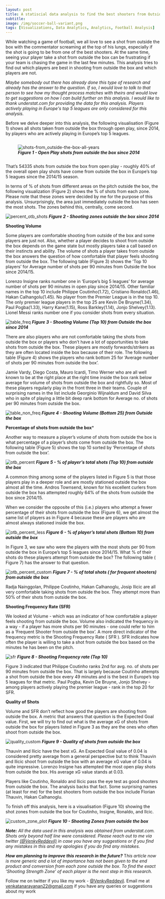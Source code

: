 ```yaml
---
layout: post
title: A statiscial data analysis to find the best shooters from Outside the box
subtitle: 
image: /img/soccer-ball-variant.png
tags: [Visualizations, Data Analytics, Analytics, Football Analysis]
---
```


While watching a game of football, we all love to see a shot from outside the box with the commentator screaming at the top of his lungs, especially if the shot is going to be from one of the best shooters. At the same time, seeing your player take a shot from outside the box can be frustrating if your team is chasing the game in the last few minutes. This analysis tries to find out which players are best in shooting from outside the box and which players are not.

*Maybe somebody out there has already done this type of research and already has the answer to the question. If so, I would love to talk to that person to see how my thought process matches with theirs and would love to get suggestions on how I can build further on this analysis. I would like to thank understat.com for providing the data for this analysis. Players actively playing in Europe's top 5 leagues are only considered for this analysis.*

Before we delve deeper into this analysis, the following visualisation (Figure 1) shows all shots taken from outside the box through open play, since 2014, by players who are actively playing in Europe’s top 5 leagues.


<figure style = "display: inline-block;">
  <img
  style = "vertical-align: top;"
  src="/img/otb_shooting/otb_plot.png"
  alt="shots-from_outside-the-box-all-years">
  <figcaption style = "text-align: center;">
  	<b>
  		<i>Figure 1 - Open Play shots from outside the box since 2014</i>
  	</b>
  </figcaption>
</figure>


That’s 54335 shots from outside the box from open play - roughly 40% of the overall open play shots have come from outside the box in Europe’s top 5 leagues since the 2014/15 season.

In terms of % of shots from different areas on the pitch outside the box, the following visualization (Figure 2) shows the % of shots from each zone. Please note that these zones were decided by me for the purpose of this analysis. Unsurprisingly, the area just immediately outside the box has seen the most shots. The zones behind this, centrally, come second.

![percent_otb_shots](/img/otb_shooting/zone_plot.png)
***Figure 2 - Shooting zones outside the box since 2014***

**Shooting Volume**

Some players are comfortable shooting from outside of the box and some players are just not. Also, whether a player decides to shoot from outside the box depends on the game state but mostly players take a call based on their instincts and ability. The volume of shots a player takes from outside the box answers the question of how comfortable that player feels  shooting from outside the box. The following table (Figure 3) shows the ‘Top 10 players’ for Average number of shots per 90 minutes from Outside the box since 2014/15.

Lorenzo Insigne ranks number one in ‘Europe’s big 5 leagues’ for average number of shots per 90 minutes in open play since 2014/15. Other familiar names in the top 10 include Philippe Coutinho(1.72), Cristiano Ronaldo(1.46), Hakan Calhangolu(1.45). No player from the Premier League is in the top 10. The only premier league players in the top 25 are Kevin De Bruyne(1.34), Paul Pogba(1.33), Harry Kane(1.15), Ross Barkley(1.14), Jonjo Shelvey(1.13). Lionel Messi ranks number one if you consider shots from every situation.

![table_freq](/img/otb_shooting/tableFreq.png)
***Figure 3 - Shooting Volume (Top 10) from Outside the box since 2014***

There are also players who are not comfortable taking the shots from outside the box or players who don’t have a lot of opportunities to take shots from outside the box. These players are mostly forwards/strikers as they are often located inside the box because of their role. The following table (Figure 4) shows the players who rank bottom 25 for ‘Average number of shots per 90 minutes from outside the box’.

Jamie Vardy, Diego Costa, Mauro Icardi, Timo Werner who are all well known to be at the right place at the right time inside the box rank below average for volume of shots from outside the box and rightfully so. Most of these players regularly play in the front three in their teams.
Couple of surprising names in the list include Georginio Wijnaldum and David Silva who in spite of playing a little bit deep rank bottom for Average no. of shots per 90 minutes from outside the box.

![table_non_freq](/img/otb_shooting/tableNonFreq.png)
***Figure 4 - Shooting Volume (Bottom 25) from Outside the box***

**Percentage of shots from outside the box***

Another way to measure a player’s volume of shots from outside the box is what percentage of a player’s shots come from outside the box. The following table (Figure 5) shows the top 10 sorted by ‘Percentage of shots from outside the box’.

![otb_percent](/img/otb_shooting/otb_percent.png)
***Figure 5 - % of player’s total shots (Top 10) from outside the box***

A common thing among some of the players listed in Figure 5 is that those players play in a deeper role and are mostly stationed outside the box almost all the time.  Andros Townsend, known for his excellent curlers from outside the box has attempted roughly 64% of the shots from outside the box since 2014/15.

When we consider the opposite of this (i.e.) players who attempt a fewer percentage of their shots from outside the box (Figure 6), we get almost the same list of players as in Figure 4 because these are players who are almost always stationed inside the box.

![otb_percent_less](/img/otb_shooting/otb_percent_less.png)
***Figure 6 - % of player’s total shots (Bottom 10) from outside the box***

In Figure 3, we saw who were the players with the most shots per 90 from outside the box in Europe’s top 5 leagues since 2014/15. What % of their shots do these players attempt from outside the box? The following table ( Figure 7) has the answer to that question.

![otb_percent_custom](/img/otb_shooting/otb_percent_custom.png)
***Figure 7 - % of total shots ( for frequent shooters) from outside the box***

Radja Nainggolan, Philippe Coutinho, Hakan Calhanoglu, Josip Ilicic are all very comfortable taking shots from outside the box. They attempt more than 50% of their shots from outside the box.

**Shooting Frequency Rate (SFR)**

We looked at Volume - which was an indicator of how comfortable a player feels shooting from outside the box. Volume also indicated the frequency in a way - if a player has more shots per 90 minutes - one could refer to him as a ‘Frequent Shooter from outside the box’. A more direct indicator of the frequency metric is the Shooting Frequency Rate ( SFR ). SFR indicates how often the player is willing to take a shot from outside the box based on the minutes he has been on the pitch.

![sfr](/img/otb_shooting/sfr_best.png)
***Figure 8 - Shooting Frequency rate (Top 10)***

Figure 3 indicated that Philippe Coutinho ranks 2nd for avg. no. of shots per 90 minutes from outside the box. That is largely because Coutinho attempts a shot from outside the box every 49 minutes and is the best in Europe’s top 5 leagues for that metric. Paul Pogba, Kevin De Bruyne, Jonjo Shelvey - among players actively playing the premier league - rank in the top 20 for SFR.

**Quality of Shots**

Volume and SFR don’t reflect how good the players are shooting from outside the box. A metric that answers that question is the Expected Goal value. First, we will try to find out what is the average xG of shots from outside the box for players listed in Figure 3 as they are the ones who often shoot from outside the box.

![quality_custom](/img/otb_shooting/quality_custom.png)
***Figure 9 - Quality of shots from outside the box***

Thauvin and Ilicic have the best xG. An Expected Goal value of 0.04 is considered pretty average from a general perspective but to think Thauvin and Ilicic shoot from outside the box with an average xG value of 0.04 is quite impressive. Lorenzo Insigne has attempted the most open play shots from outside the box. His average xG value stands at 0.03.

Players like Coutinho, Ronaldo and Ilicic pass the eye test as good shooters from outside the box. The analysis backs that fact. Some surprising names (at least for me) for the best shooters from outside the box include Florian Thauvin, Hakan Calhanoglu. 

To finish off this analysis, here is a visualisation (Figure 10) showing the shot zones from outside the box for Coutinho, Insigne, Ronaldo, and Ilcic.

![custom_zone_plot](/img/otb_shooting/custom_zone_plot.png)
***Figure 10 - Shooting Zones from outside the box***

***Note:*** *All the data used in this analysis was obtained from understat.com. Shots only beyond half line were considered. Please reach out to me via twitter [(@VenkyReddevil)](https://twitter.com/VenkyReddevil) in case you have any suggestions or if you find any mistakes in this and my apologies if you do find any mistakes.*

***How am planning to improve this research in the future?***
T*his article now is more generic and a lot of importance has not been given to the end product and conversion from each zone outside the box. To find the exact ‘Shooting Strength Zone’ of each player is the next step in this research.*

Follow me on twitter if you like my work - [@VenkyReddevil](https://twitter.com/VenkyReddevil). Email me at venkatanarayanan22@gmail.com if you have any queries or suggestions about my work





